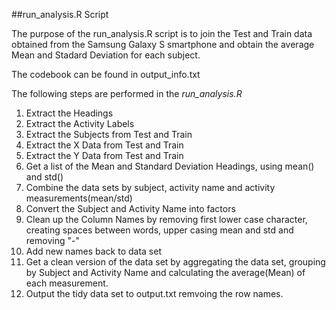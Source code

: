 ##run_analysis.R Script

The purpose of the run_analysis.R script is to join the Test and Train data obtained from the Samsung Galaxy S smartphone and obtain the average Mean and Stadard Deviation for each subject.

The codebook can be found in output_info.txt

The following steps are performed in the *run_analysis.R*
<ol>
<li> Extract the Headings </li>
<li>Extract the Activity Labels </li>
<li>Extract the Subjects from Test and Train </li>
<li>Extract the X Data from Test and Train </li>
<li>Extract the Y Data from Test and Train </li>
<li>Get a list of the Mean and Standard Deviation Headings, using mean() and std() </li>
<li>Combine the data sets by subject, activity name and activity measurements(mean/std) </li>
<li>Convert the Subject and Activity Name into factors </li>
<li>Clean up the Column Names by removing first lower case character, creating spaces between words, upper casing mean and std and removing "-" </li>
<li>Add new names back to data set </li>
<li>Get a clean version of the data set by aggregating the data set, grouping by Subject and Activity Name and calculating the average(Mean) of each measurement. </li>
<li>Output the tidy data set to output.txt remvoing the row names. </li>
</ol>
